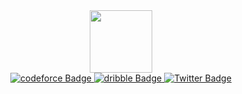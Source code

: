 <div id="header" align="center">
  <img src="https://media.giphy.com/media/2IudUHdI075HL02Pkk/giphy.gif" width="100"/>
</div>
<div id="badges" align="center" >
  <a href="https://codeforces.com/profile/Atulkm">
    <img src="https://img.shields.io/badge/Codeforces-445f9d?style=for-the-badge&logo=Codeforces&logoColor=white" alt="codeforce Badge"/>
  </a>
  <a href="https://dribbble.com/Atulkm">
    <img src="https://img.shields.io/badge/Dribbble-EA4C89?style=for-the-badge&logo=dribbble&logoColor=white" alt="dribble Badge"/>
  </a>
  <a href="your-twitter-URL">
    <img src="https://img.shields.io/badge/Twitter-blue?style=for-the-badge&logo=twitter&logoColor=white" alt="Twitter Badge"/>
  </a>
</div>
<!---
Atul-k-m/Atul-k-m is a ✨ special ✨ repository because its `README.md` (this file) appears on your GitHub profile.
You can click the Preview link to take a look at your changes.
--->
